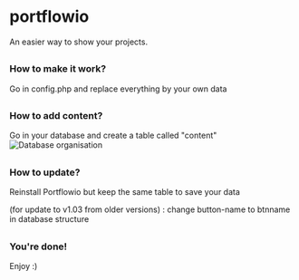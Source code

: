 # portflowio
An easier way to show your projects.
##
### How to make it work?
Go in config.php and replace everything by your own data
##
### How to add content?
Go in your database and create a table called "content"
![Database organisation](https://i.imgur.com/cJ7FZMq.png)
##
### How to update?
Reinstall Portflowio but keep the same table to save your data

(for update to v1.03 from older versions) :
change button-name to btnname in database structure
##
### You're done!
Enjoy :)
